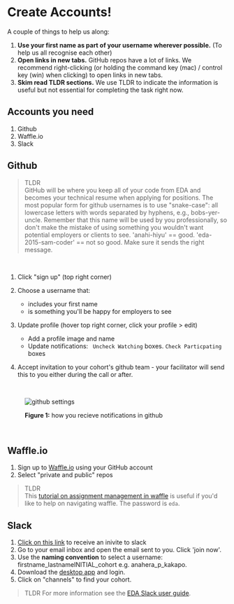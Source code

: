 # Create Accounts!

A couple of things to help us along:

1. **Use your first name as part of your username wherever possible.** (To help us all recognise each other)
2. **Open links in new tabs.** GitHub repos have a lot of links. We recommend right-clicking (or holding the command key (mac) / control key (win) when clicking) to open links in new tabs.
3. **Skim read TLDR sections.** We use TLDR to indicate the information is useful but not essential for completing the task right now.

## Accounts you need

1. Github
2. Waffle.io
3. Slack



## Github

> TLDR<br> GitHub will be where you keep all of your code from EDA and becomes your technical resume when applying for positions. The most popular form for github usernames is to use "snake-case": all lowercase letters with words separated by hyphens, e.g., bobs-yer-uncle. Remember that this name will be used by you professionally, so don't make the mistake of  using something you wouldn't want potential employers or clients to see. 'anahi-hiyu' == good. 'eda-2015-sam-coder' == not so good. Make sure it sends the right message.

<br>

1. Click "sign up" (top right corner)
2. Choose a username that:
    * includes your first name
    * is something you'll be happy for employers to see
3. Update profile (hover top right corner, click your profile > edit)
    * Add a profile image and name
    * Update notifications: ` Uncheck Watching` boxes. `Check Particpating` boxes

4. Accept invitation to your cohort's github team - your facilitator will send this to you either during the call or after.

<br>

<figure>
  <img src="../images/github-settings.png" alt="github settings"><br>
  <figcaption>
    <p><strong>Figure 1:</strong> how you recieve notifications in github</p>
  </figcaption>
</figure>

<br>


## Waffle.io
1. Sign up to [Waffle.io](https://waffle.io/) using your GitHub account
2. Select "private and public" repos

> TLDR <br>
> This [tutorial on assignment management in waffle](https://vimeo.com/147405661) is useful if you'd like to help on navigating waffle. The password is `eda`.

## Slack
1. [Click on this link](https://edaslackinvite.herokuapp.com/) to receive an inivite to slack
2. Go to your email inbox and open the email sent to you. Click 'join now'.
3. Use the **naming convention** to select a username: firstname_lastnameINITIAL_cohort e.g. anahera_p_kakapo.
4. Download the [desktop app](https://slack.com/app) and login.
5. Click on "channels" to find your cohort.

>TLDR
>For more information see the [EDA Slack user guide](/tools/slack/README.md).


